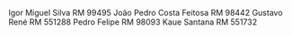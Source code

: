 Igor Miguel Silva RM 99495
João Pedro Costa Feitosa RM 98442
Gustavo René RM 551288
Pedro Felipe RM 98093
Kaue Santana RM 551732
